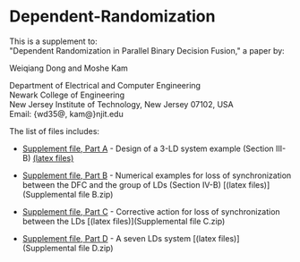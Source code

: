 # Dependent-Randomization
This is a supplement to:                                                                             
"Dependent Randomization in Parallel Binary Decision Fusion," a paper by:                                                                                          

Weiqiang Dong and Moshe Kam                                                

Department of Electrical and Computer Engineering                                                   
Newark College of Engineering                                                                        
New Jersey Institute of Technology, New Jersey 07102, USA                                            
Email: {wd35@, kam@}njit.edu                                                        

The list of files includes:

- [Supplement file, Part A](Supplemental_file_A.pdf) - Design of a 3-LD system example (Section III-B)   [(latex files)](Supplemental_file_A.zip)

- [Supplement file, Part B](Supplemental_file_B.pdf) - Numerical examples for loss of synchronization between the DFC and the group of LDs (Section IV-B)   [(latex files)](Supplemental file B.zip)

- [Supplement file, Part C](Supplemental_file_C.pdf) - Corrective action for loss of synchronization between the LDs   [(latex files)](Supplemental file C.zip)

- [Supplement file, Part D](Supplemental_file_D.pdf) - A seven LDs system   [(latex files)](Supplemental file D.zip)

